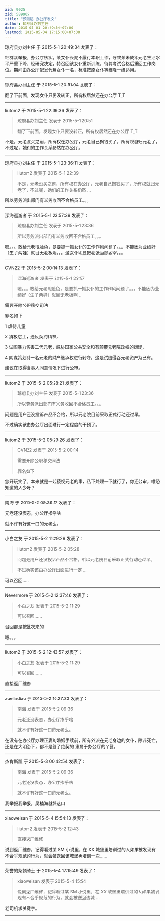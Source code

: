 ```yaml
---
aid: 9025
zid: 589905
title: "预测贴 办公厅发文"
author: 琼府县办刘主任
date: 2015-05-01 20:49:34+07:00
lastmod: 2015-05-04 17:15:00+07:00
---
```


琼府县办刘主任 于 2015-5-1 20:49:34 发表了：

经群众举报，办公厅核实，某女仆长期不履行本职工作，导致某未成年元老生活水平严重下降，经研究决定，特召回该女仆重新训练，待其考试合格后重回工作岗位。期间由办公厅配发代用女仆一名，标准按原女仆等级降一级适用。

---

琼府县办刘主任 于 2015-5-1 20:51:04 发表了：

翻了下前面，发现女仆只要没转正，所有权居然还在办公厅 T_T

---

liutom2 于 2015-5-1 22:39:36 发表了：

> 琼府县办刘主任 发表于 2015-5-1 20:51
>
> 翻了下前面，发现女仆只要没转正，所有权居然还在办公厅 T_T

不是，元老没买之前，所有权在办公厅，元老自己掏钱买了，所有权就归元老了，不过呢，她们的工作关系仍然在办公厅。

---

琼府县办刘主任 于 2015-5-1 23:36:11 发表了：

> liutom2 发表于 2015-5-1 22:39
>
> 不是，元老没买之前，所有权在办公厅，元老自己掏钱买了，所有权就归元老了，不过呢，她们的工作关系仍然 ...

所以劳务派出部门有义务收回不合格员工。。。

---

深海巡游者 于 2015-5-1 23:57:39 发表了：

> 琼府县办刘主任 发表于 2015-5-1 23:36
>
> 所以劳务派出部门有义务收回不合格员工。。。

嗯。。。敢给元老甩脸色，是要抓一抓女仆的工作作风问题了。。。不能因为业绩好（生了两娃）就目无老板啊。。。这女仆明显把老张当顾客宰。。。

---

CVN22 于 2015-5-2 00:14:13 发表了：

> 深海巡游者 发表于 2015-5-1 23:57
>
> 嗯。。。敢给元老甩脸色，是要抓一抓女仆的工作作风问题了。。。不能因为业绩好（生了两娃）就目无老板啊 ...

需要开除公职移交司法

罪名如下

1 虐待儿童

2 消极怠工，违反契约精神，

3 试图暴力伤害二代元老，威胁国家公共安全和有颠覆元老院政权的嫌疑，

4 阴谋策划对一名元老的财产继承权进行剥夺，这是试图侵吞元老资产为己有。

建议在取得当事人同意情况下进行公审。

---

liutom2 于 2015-5-2 05:28:21 发表了：

> 琼府县办刘主任 发表于 2015-5-1 23:36
>
> 所以劳务派出部门有义务收回不合格员工。。。

问题是用户还没投诉产品不合格，所以元老院目前采取正式行动还过早。

不过确实该由办公厅出面进行一定程度的干预了。

---

liutom2 于 2015-5-2 05:29:26 发表了：

> CVN22 发表于 2015-5-2 00:14
>
> 需要开除公职移交司法
>
> 罪名如下

您开玩笑了，本来就是一起藐视元老的事，私下处理一下就行了，你还公审，唯恐知道的人少呀？

---

南海 于 2015-5-2 09:36:17 发表了：

元老还没表态，办公厅掺乎啥

就不许有好这一口的元老么。

---

小白之友 于 2015-5-2 11:29:29 发表了：

> liutom2 发表于 2015-5-2 05:28
>
> 问题是用户还没投诉产品不合格，所以元老院目前采取正式行动还过早。
>
> 不过确实该由办公厅出面进行一定 ...

可以召回……

---

Nevermore 于 2015-5-2 12:37:46 发表了：

> 小白之友 发表于 2015-5-2 11:29
>
> 可以召回……

召回都是按批次来的

嗯。。。

---

liutom2 于 2015-5-2 12:43:57 发表了：

> 小白之友 发表于 2015-5-2 11:29
>
> 可以召回……

直接返厂维修

---

xuelindiao 于 2015-5-2 16:27:23 发表了：

> 南海 发表于 2015-5-2 09:36
>
> 元老还没表态，办公厅掺乎啥
>
> 就不许有好这一口的元老么。

在没有在办公厅办理正妻的婚姻手续前，所有外派在元老身边的女仆，除非死亡，还是在大明治下，都不是签了绝契的 隶属于办公厅的丫鬟。

---

杰肯斯凯 于 2015-5-3 00:42:54 发表了：

> 南海 发表于 2015-5-2 09:36
>
> 元老还没表态，办公厅掺乎啥
>
> 就不许有好这一口的元老么。

我举报我举报，吴楠海就好这口

---

xiaoweisan 于 2015-5-4 15:54:13 发表了：

> liutom2 发表于 2015-5-2 12:43
>
> 直接返厂维修

说到返厂维修，记得看过某
SM
小说里，在
XX
城堡里培训过的人如果被发现有不合乎规范的行为，就会被送回该城堡再培训一次……

---

荣誉的条顿骑士 于 2015-5-4 17:15:49 发表了：

> xiaoweisan 发表于 2015-5-4 15:54
>
> 说到返厂维修，记得看过某 SM 小说里，在 XX 城堡里培训过的人如果被发现有不合乎规范的行为，就会被送回该城 ...

老司机求关键字。

---
